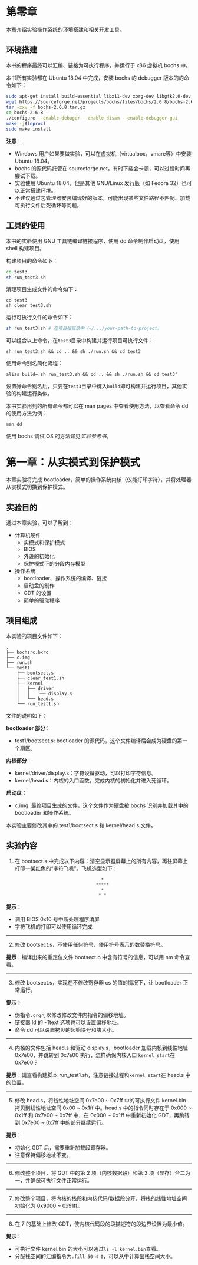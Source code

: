 # 第零章

本章介绍实验操作系统的环境搭建和相关开发工具。

## 环境搭建

本书的程序最终可以汇编、链接为可执行程序，并运行于 x86 虚拟机 bochs 中。

本书所有实验都在 Ubuntu 18.04 中完成，安装 bochs 的 debugger 版本的的命令如下：

```bash
sudo apt-get install build-essential libx11-dev xorg-dev libgtk2.0-dev
wget https://sourceforge.net/projects/bochs/files/bochs/2.6.8/bochs-2.6.8.tar.gz
tar -zxv -f bochs-2.6.8.tar.gz
cd bochs-2.6.8
./configure --enable-debuger --enable-disam --enable-debugger-gui
make -j$(nproc)
sudo make install
```

**注意**：

- Windows 用户如果要做实验，可以在虚拟机（virtualbox，vmare等）中安装 Ubuntu 18.04。
- bochs 的源代码托管在 sourceforge.net，有时下载会卡顿，可以过段时间再尝试下载。
- 实验使用 Ubuntu 18.04，但是其他 GNU/Linux 发行版（如 Fedora 32）也可以正常搭建环境。
- 不建议通过包管理器安装编译好的版本，可能出现某些文件路径不匹配、加载可执行文件后死循环等问题。

## 工具的使用

本书的实验使用 GNU 工具链编译链接程序，使用 dd 命令制作启动盘，使用 shell 构建项目。

构建项目的命令如下：

```bash
cd test3
sh run_test3.sh
```

清理项目生成文件的命令如下：

```shell
cd test3
sh clear_test3.sh
```

运行可执行文件的命令如下：

```sh
sh run_test3.sh	# 在项目根目录中（~/.../your-path-to-project）
```

可以组合以上命令，在`test3`目录中构建并运行项目可执行文件：

```shell
sh run_test3.sh && cd .. && sh ./run.sh && cd test3
```

使用命令别名简化流程：

```shell
alias build='sh run_test3.sh && cd .. && sh ./run.sh && cd test3'
```

设置好命令别名后，只要在`test3`目录中键入`build`即可构建并运行项目，其他实验的构建运行类似。

本书实验用到的所有命令都可以在 man pages 中查看使用方法，以查看命令 dd 的使用方法为例：

```shell
man dd
```

使用 bochs 调试 OS 的方法详见*实验参考书*。

# 

# 第一章：从实模式到保护模式

本章实验将完成 bootloader，简单的操作系统内核（仅能打印字符），并将处理器从实模式切换到保护模式。



## 实验目的

通过本章实验，可以了解到：

- 计算机硬件
  - 实模式和保护模式
  - BIOS
  - 外设的初始化
  - 保护模式下的分段内存模型
- 操作系统
  - bootloader、操作系统的编译、链接
  - 启动盘的制作
  - GDT 的设置
  - 简单的驱动程序



## 项目组成

本实验的项目文件如下：

```shell
.
├── bochsrc.bxrc
├── c.img
├── run.sh
└── test1
    ├── bootsect.s
    ├── clear_test1.sh
    ├── kernel
    │   ├── driver
    │   │   └── display.s
    │   └── head.s
    └── run_test1.sh
```

文件的说明如下：

**bootloader 部分**：

- test1/bootsect.s: bootloader 的源代码，这个文件编译后会成为硬盘的第一个扇区。

**内核部分**：

- kernel/driver/display.s：字符设备驱动，可以打印字符信息。
- kernel/head.s：内核的入口函数，完成内核的初始化并进入死循环。

**启动盘**：

- c.img: 最终项目生成的文件，这个文件作为硬盘被 bochs 识别并加载其中的 bootloader 和操作系统。

本实验主要修改其中的 test1/bootsect.s 和 kernel/head.s 文件。



## 实验内容

1. 在 bootsect.s 中完成以下内容：清空显示器屏幕上的所有内容，再往屏幕上打印一架红色的“字符飞机”。飞机造型如下：

```
                                    *  
                                  *****
                                    *  
                                   * *  
```

**提示**：

- 调用 BIOS 0x10 号中断处理程序清屏
- 字符飞机的打印可以使用循环完成



--------

2. 修改 bootsect.s，不使用任何符号，使用符号表示的数替换符号。

**提示**：编译出来的重定位文件 bootsect.o 中含有符号的信息，可以用 nm 命令查看。



------

3. 修改 bootsect.s，实现在不修改寄存器 cs 的值的情况下，让 bootloader 正常运行。

**提示**：

- 伪指令`.org`可以修改修改文件内指令的偏移地址。
- 链接器 ld 的 -Ttext 选项也可以设置偏移地址。
- 命令 dd 可以设置拷贝的起始块号和块大小。

-------------

4. 内核的文件包括 head.s 和驱动 display.s，bootloader 加载内核到线性地址 0x7e00，并跳转到 0x7e00 执行，怎样确保内核入口 `kernel_start`在 0x7e00？

**提示**：请查看构建脚本 run_test1.sh，注意链接过程和`kernel_start`在 head.s 中的位置。



---------------------

5. 修改 head.s，将线性地址空间 0x7e00 ~ 0x7ff 中的可执行文件 kernel.bin 拷贝到线性地址空间 0x00 ~ 0x1ff 中。head.s 中的指令同时存在于 0x000 ~ 0x1ff 和 0x7e00 ~ 0x7ff 中，在 0x000 ~ 0x1ff 中重新初始化 GDT，再跳转到 0x7e00 ~ 0x7ff 中的部分继续运行。

**提示**：

- 初始化 GDT 后，需要重新加载段寄存器。
- 注意保持偏移地址不变。



------------------

6. 修改整个项目，将 GDT 中的第 2 项（内核数据段）和第 3 项（显存）合二为一，并确保可执行文件正常运行。



------------

7. 修改整个项目，将内核的栈段和内核代码/数据段分开，将栈的线性地址空间初始化为 0x9000 ~ 0x91ff。



----------------

8. 在 7 的基础上修改 GDT，使内核代码段的段描述符的段边界设置为最小值。

**提示**：

- 可执行文件 kernel.bin 的大小可以通过`ls -l kernel.bin`查看。
- 分配栈空间的汇编指令为`.fill 50 4 0`，可以从中计算出栈空间大小。



